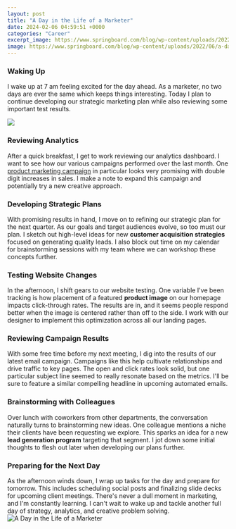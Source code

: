 ```yaml
---
layout: post
title: "A Day in the Life of a Marketer"
date: 2024-02-06 04:59:51 +0000
categories: "Career"
excerpt_image: https://www.springboard.com/blog/wp-content/uploads/2022/06/a-day-in-the-life-of-a-digital-marketer.jpg
image: https://www.springboard.com/blog/wp-content/uploads/2022/06/a-day-in-the-life-of-a-digital-marketer.jpg
---
```


### Waking Up
I wake up at 7 am feeling excited for the day ahead. As a marketer, no two days are ever the same which keeps things interesting. Today I plan to continue developing our strategic marketing plan while also reviewing some important test results.

![](http://4.bp.blogspot.com/-MgK9Qpm7ODA/U_7_iQkxudI/AAAAAAAAmxY/KIGkkbgODoc/s1600/a-day-in-the-life-of-a-digital-marketing-specialist-infographic.png)
### Reviewing Analytics
After a quick breakfast, I get to work reviewing our analytics dashboard. I want to see how our various campaigns performed over the last month. One [product marketing campaign](https://store.fi.io.vn/collection/alameda) in particular looks very promising with double digit increases in sales. I make a note to expand this campaign and potentially try a new creative approach. 
### Developing Strategic Plans  
With promising results in hand, I move on to refining our strategic plan for the next quarter. As our goals and target audiences evolve, so too must our plan. I sketch out high-level ideas for new **customer acquisition strategies** focused on generating quality leads. I also block out time on my calendar for brainstorming sessions with my team where we can workshop these concepts further.
### Testing Website Changes
In the afternoon, I shift gears to our website testing. One variable I've been tracking is how placement of a featured **product image** on our homepage impacts click-through rates. The results are in, and it seems people respond better when the image is centered rather than off to the side. I work with our designer to implement this optimization across all our landing pages.  
### Reviewing Campaign Results  
With some free time before my next meeting, I dig into the results of our latest email campaign. Campaigns like this help cultivate relationships and drive traffic to key pages. The open and click rates look solid, but one particular subject line seemed to really resonate based on the metrics. I'll be sure to feature a similar compelling headline in upcoming automated emails.
### Brainstorming with Colleagues
Over lunch with coworkers from other departments, the conversation naturally turns to brainstorming new ideas. One colleague mentions a niche their clients have been requesting we explore. This sparks an idea for a new **lead generation program** targeting that segment. I jot down some initial thoughts to flesh out later when developing our plans further.
### Preparing for the Next Day  
As the afternoon winds down, I wrap up tasks for the day and prepare for tomorrow. This includes scheduling social posts and finalizing slide decks for upcoming client meetings. There's never a dull moment in marketing, and I'm constantly learning. I can't wait to wake up and tackle another full day of strategy, analytics, and creative problem solving.
![A Day in the Life of a Marketer](https://www.springboard.com/blog/wp-content/uploads/2022/06/a-day-in-the-life-of-a-digital-marketer.jpg)